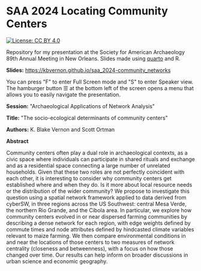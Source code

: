 
# SAA 2024 Locating Community Centers

<!-- badges: start -->
[![License: CC BY 4.0](https://img.shields.io/badge/License-CC_BY_4.0-lightgrey.svg)](https://creativecommons.org/licenses/by/4.0/)
<!-- badges: end -->

Repository for my presentation at the Society for American Archaeology 89th Annual Meeting in New Orleans. Slides made using [quarto](https://quarto.org/) and R. 

__Slides:__ <https://kbvernon.github.io/saa_2024-community_networks>

You can press "F" to enter Full Screen mode and "S" to enter Speaker view. The hamburger button ☰ at the bottom left of the screen opens a menu that allows you to easily navigate the presentation.  

__Session:__ "Archaeological Applications of Network Analysis"

__Title:__ "The socio-ecological determinants of community centers"

__Authors:__ K. Blake Vernon and Scott Ortman

__Abstract__  

Community centers often play a dual role in archaeological contexts, as a civic space where individuals can participate in shared rituals and exchange and as a residential space connecting a large number of unrelated households. Given that these two roles are not perfectly coincident with each other, it is interesting to consider why community centers get established where and when they do. Is it more about local resource needs or the distribution of the wider community? We propose to investigate this question using a spatial network framework applied to data derived from cyberSW, in three regions across the US Southwest: central Mesa Verde, the northern Rio Grande, and the Cibola area. In particular, we explore how community centers evolved in or near dispersed farming communities by describing a dense network for each region, with edge weights defined by commute times and node attributes defined by hindcasted climate variables relevant to maize farming. We then compare environmental conditions in and near the locations of those centers to two measures of network centrality (closeness and betweenness), with a focus on how those changed over time. Our results can help inform on broader discussions in urban science and economic geography.
